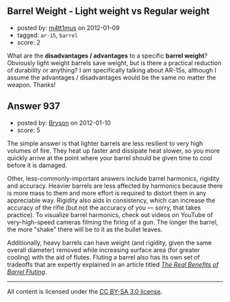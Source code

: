 ## Barrel Weight - Light weight vs Regular weight

- posted by: [m4tt1mus](https://stackexchange.com/users/-1/100-m4tt1mus) on 2012-01-09
- tagged: `ar-15`, `barrel`
- score: 2

<p>What are the <strong>disadvantages / advantages</strong> to a specific <strong>barrel weight</strong>? Obviously light weight barrels save weight, but is there a practical reduction of durability or anything? I am specifically talking about AR-15s, although I assume the advantages / disadvantages would be the same no matter the weapon. Thanks!</p>



## Answer 937

- posted by: [Bryson](https://stackexchange.com/users/-1/32-bryson) on 2012-01-10
- score: 5

<p>The simple answer is that lighter barrels are less resilient to very high volumes of fire. They heat up faster and dissipate heat slower, so you more quickly arrive at the point where your barrel should be given time to cool before it is damaged.</p>

<p>Other, less-commonly-important answers include barrel harmonics, rigidity and accuracy. Heavier barrels are less affected by harmonics because there is more mass to them and more effort is required to distort them in any appreciable way. Rigidity also aids in consistency, which can increase the accuracy of the rifle (but not the accuracy of you — sorry, that takes practice). To visualize barrel harmonics, check out videos on YouTube of very-high-speed cameras filming the firing of a gun. The longer the barrel, the more "shake" there will be to it as the bullet leaves.</p>

<p>Additionally, heavy barrels can have weight (and rigidity, given the same overall diameter) removed while increasing surface area (for greater cooling) with the aid of flutes. Fluting a barrel also has its own set of tradeoffs that are expertly explained in an  article titled <a href="http://www.snipercountry.com/Articles/RealBenefitsBarrelFluting.asp"><em>The Real Benefits of Barrel Fluting</em></a>.</p>




---

All content is licensed under the [CC BY-SA 3.0 license](https://creativecommons.org/licenses/by-sa/3.0/).
